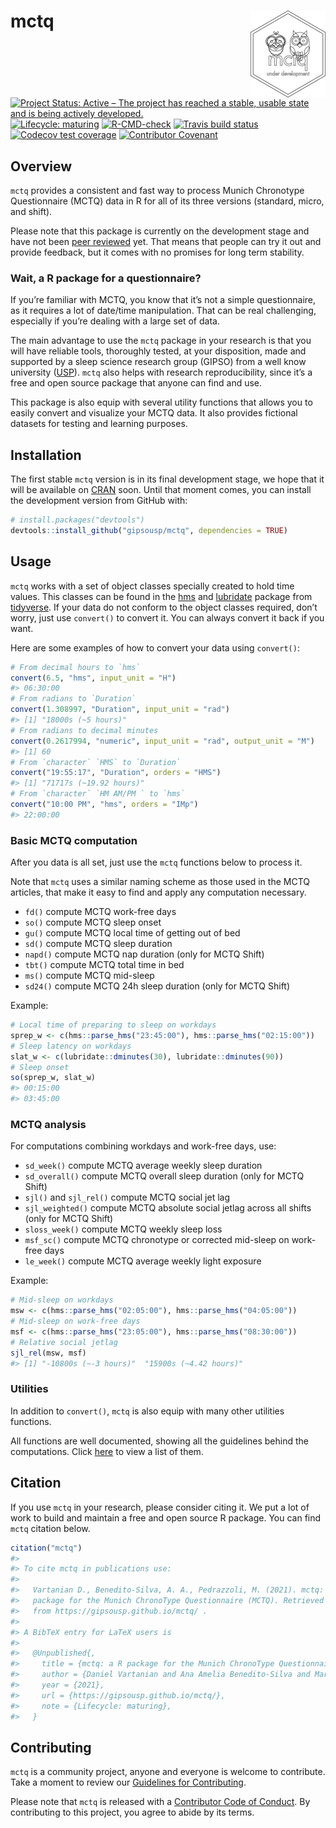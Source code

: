 
<!-- README.md is generated from README.Rmd. Please edit that file -->

# mctq <a href='https://gipsousp.github.io/mctq'><img src='man/figures/logo.png' align="right" height="139" /></a>

<!-- badges: start -->

[![Project Status: Active – The project has reached a stable, usable
state and is being actively
developed.](https://www.repostatus.org/badges/latest/active.svg)](https://www.repostatus.org/#active)
[![Lifecycle:
maturing](https://img.shields.io/badge/lifecycle-maturing-blue.svg)](https://www.tidyverse.org/lifecycle/#maturing)
[![R-CMD-check](https://github.com/gipsousp/mctq/workflows/R-CMD-check/badge.svg)](https://github.com/gipsousp/mctq/actions)
[![Travis build
status](https://travis-ci.com/gipsousp/mctq.svg?branch=master)](https://travis-ci.com/gipsousp/mctq)
[![Codecov test
coverage](https://codecov.io/gh/gipsousp/mctq/branch/master/graph/badge.svg)](https://codecov.io/gh/gipsousp/mctq?branch=master)
[![Contributor
Covenant](https://img.shields.io/badge/Contributor%20Covenant-v2.0%20adopted-ff69b4.svg)](https://gipsousp.github.io/mctq/CODE_OF_CONDUCT.html)
<!-- badges: end -->

## Overview

`mctq` provides a consistent and fast way to process Munich Chronotype
Questionnaire (MCTQ) data in R for all of its three versions (standard,
micro, and shift).

Please note that this package is currently on the development stage and
have not been [peer
reviewed](https://devguide.ropensci.org/softwarereviewintro.html) yet.
That means that people can try it out and provide feedback, but it comes
with no promises for long term stability.

<!-- ### About MCTQ -->
<!-- __UNDER DEVELOPMENT__ -->
<!-- To learn more about the standard Munich Chronotype Questionnaire (MCTQ), _cf._ Roenneberg, Wirz-Justice, & Merrow (2003), Roenneberg, Allebrandt, Merrow, & Vetter (2012), Roenneberg _et al._ (2015), and Roenneberg, Pilz, Zerbini, & Winnebeck (2019). -->
<!-- To know about different MCTQ versions, _cf._ Juda, Vetter, & Roenneberg (2013) and Ghotbi _et.al_ (2020). -->
<!-- If you curious about the variable computations and want to have access to the full questionnaire, _cf._ The Worldwide Experimental Platform (n.d.). -->

### Wait, a R package for a questionnaire?

If you’re familiar with MCTQ, you know that it’s not a simple
questionnaire, as it requires a lot of date/time manipulation. That can
be real challenging, especially if you’re dealing with a large set of
data.

The main advantage to use the `mctq` package in your research is that
you will have reliable tools, thoroughly tested, at your disposition,
made and supported by a sleep science research group (GIPSO) from a well
know university ([USP](https://www5.usp.br/)). `mctq` also helps with
research reproducibility, since it’s a free and open source package that
anyone can find and use.

This package is also equip with several utility functions that allows
you to easily convert and visualize your MCTQ data. It also provides
fictional datasets for testing and learning purposes.

## Installation

The first stable `mctq` version is in its final development stage, we
hope that it will be available on [CRAN](https://cran.r-project.org/)
soon. Until that moment comes, you can install the development version
from GitHub with:

``` r
# install.packages("devtools")
devtools::install_github("gipsousp/mctq", dependencies = TRUE)
```

## Usage

`mctq` works with a set of object classes specially created to hold time
values. This classes can be found in the
[hms](https://hms.tidyverse.org/) and
[lubridate](https://lubridate.tidyverse.org/) package from
[tidyverse](https://www.tidyverse.org/packages/). If your data do not
conform to the object classes required, don’t worry, just use
`convert()` to convert it. You can always convert it back if you want.

Here are some examples of how to convert your data using `convert()`:

``` r
# From decimal hours to `hms`
convert(6.5, "hms", input_unit = "H")
#> 06:30:00
# From radians to `Duration`
convert(1.308997, "Duration", input_unit = "rad")
#> [1] "18000s (~5 hours)"
# From radians to decimal minutes
convert(0.2617994, "numeric", input_unit = "rad", output_unit = "M")
#> [1] 60
# From `character` `HMS` to `Duration`
convert("19:55:17", "Duration", orders = "HMS")
#> [1] "71717s (~19.92 hours)"
# From `character` `HM AM/PM ` to `hms`
convert("10:00 PM", "hms", orders = "IMp")
#> 22:00:00
```

### Basic MCTQ computation

After you data is all set, just use the `mctq` functions below to
process it.

Note that `mctq` uses a similar naming scheme as those used in the MCTQ
articles, that make it easy to find and apply any computation necessary.

-   `fd()` compute MCTQ work-free days
-   `so()` compute MCTQ sleep onset
-   `gu()` compute MCTQ local time of getting out of bed
-   `sd()` compute MCTQ sleep duration
-   `napd()` compute MCTQ nap duration (only for MCTQ Shift)
-   `tbt()` compute MCTQ total time in bed
-   `ms()` compute MCTQ mid-sleep
-   `sd24()` compute MCTQ 24h sleep duration (only for MCTQ Shift)

Example:

``` r
# Local time of preparing to sleep on workdays
sprep_w <- c(hms::parse_hms("23:45:00"), hms::parse_hms("02:15:00"))
# Sleep latency on workdays
slat_w <- c(lubridate::dminutes(30), lubridate::dminutes(90))
# Sleep onset
so(sprep_w, slat_w)
#> 00:15:00
#> 03:45:00
```

### MCTQ analysis

For computations combining workdays and work-free days, use:

-   `sd_week()` compute MCTQ average weekly sleep duration
-   `sd_overall()` compute MCTQ overall sleep duration (only for MCTQ
    Shift)
-   `sjl()` and `sjl_rel()` compute MCTQ social jet lag
-   `sjl_weighted()` compute MCTQ absolute social jetlag across all
    shifts (only for MCTQ Shift)
-   `sloss_week()` compute MCTQ weekly sleep loss
-   `msf_sc()` compute MCTQ chronotype or corrected mid-sleep on
    work-free days
-   `le_week()` compute MCTQ average weekly light exposure

Example:

``` r
# Mid-sleep on workdays
msw <- c(hms::parse_hms("02:05:00"), hms::parse_hms("04:05:00"))
# Mid-sleep on work-free days
msf <- c(hms::parse_hms("23:05:00"), hms::parse_hms("08:30:00"))
# Relative social jetlag
sjl_rel(msw, msf)
#> [1] "-10800s (~-3 hours)"  "15900s (~4.42 hours)"
```

### Utilities

In addition to `convert()`, `mctq` is also equip with many other
utilities functions.

All functions are well documented, showing all the guidelines behind the
computations. Click
[here](https://gipsousp.github.io/mctq/reference/index.html) to view a
list of them.

## Citation

If you use `mctq` in your research, please consider citing it. We put a
lot of work to build and maintain a free and open source R package. You
can find `mctq` citation below.

``` r
citation("mctq")
#> 
#> To cite mctq in publications use:
#> 
#>   Vartanian D., Benedito-Silva, A. A., Pedrazzoli, M. (2021). mctq: a R
#>   package for the Munich ChronoType Questionnaire (MCTQ). Retrieved
#>   from https://gipsousp.github.io/mctq/ .
#> 
#> A BibTeX entry for LaTeX users is
#> 
#>   @Unpublished{,
#>     title = {mctq: a R package for the Munich ChronoType Questionnaire (MCTQ)},
#>     author = {Daniel Vartanian and Ana Amelia Benedito-Silva and Mario Pedrazzoli},
#>     year = {2021},
#>     url = {https://gipsousp.github.io/mctq/},
#>     note = {Lifecycle: maturing},
#>   }
```

## Contributing

`mctq` is a community project, anyone and everyone is welcome to
contribute. Take a moment to review our [Guidelines for
Contributing](https://gipsousp.github.io/mctq/CONTRIBUTING.html).

Please note that `mctq` is released with a [Contributor Code of
Conduct](https://gipsousp.github.io/mctq/CODE_OF_CONDUCT.html). By
contributing to this project, you agree to abide by its terms.
